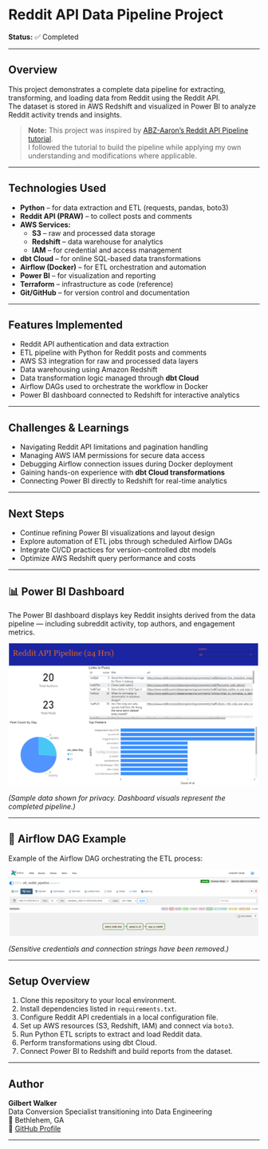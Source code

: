# Reddit API Data Pipeline Project

**Status:** ✅ Completed

---

## Overview

This project demonstrates a complete data pipeline for extracting, transforming, and loading data from Reddit using the Reddit API.  
The dataset is stored in AWS Redshift and visualized in Power BI to analyze Reddit activity trends and insights.

> **Note:** This project was inspired by [ABZ-Aaron’s Reddit API Pipeline tutorial](https://github.com/ABZ-Aaron/reddit-api-pipeline/tree/master/instructions).  
> I followed the tutorial to build the pipeline while applying my own understanding and modifications where applicable.

---

## Technologies Used

- **Python** – for data extraction and ETL (requests, pandas, boto3)
- **Reddit API (PRAW)** – to collect posts and comments
- **AWS Services:**
  - **S3** – raw and processed data storage
  - **Redshift** – data warehouse for analytics
  - **IAM** – for credential and access management
- **dbt Cloud** – for online SQL-based data transformations
- **Airflow (Docker)** – for ETL orchestration and automation
- **Power BI** – for visualization and reporting
- **Terraform** – infrastructure as code (reference)
- **Git/GitHub** – for version control and documentation

---

## Features Implemented

- Reddit API authentication and data extraction  
- ETL pipeline with Python for Reddit posts and comments  
- AWS S3 integration for raw and processed data layers  
- Data warehousing using Amazon Redshift  
- Data transformation logic managed through **dbt Cloud**  
- Airflow DAGs used to orchestrate the workflow in Docker  
- Power BI dashboard connected to Redshift for interactive analytics  

---

## Challenges & Learnings

- Navigating Reddit API limitations and pagination handling  
- Managing AWS IAM permissions for secure data access  
- Debugging Airflow connection issues during Docker deployment  
- Gaining hands-on experience with **dbt Cloud transformations**  
- Connecting Power BI directly to Redshift for real-time analytics  

---

## Next Steps

- Continue refining Power BI visualizations and layout design  
- Explore automation of ETL jobs through scheduled Airflow DAGs  
- Integrate CI/CD practices for version-controlled dbt models  
- Optimize AWS Redshift query performance and costs  

---

## 📊 Power BI Dashboard

The Power BI dashboard displays key Reddit insights derived from the data pipeline — including subreddit activity, top authors, and engagement metrics.

![Power BI Screenshot](images/powerbi_dashboard.png)

*(Sample data shown for privacy. Dashboard visuals represent the completed pipeline.)*

---

## 🧩 Airflow DAG Example

Example of the Airflow DAG orchestrating the ETL process:

![Airflow DAG](images/GraphAirflow.png)

*(Sensitive credentials and connection strings have been removed.)*

---

## Setup Overview

1. Clone this repository to your local environment.  
2. Install dependencies listed in `requirements.txt`.  
3. Configure Reddit API credentials in a local configuration file.  
4. Set up AWS resources (S3, Redshift, IAM) and connect via `boto3`.  
5. Run Python ETL scripts to extract and load Reddit data.  
6. Perform transformations using dbt Cloud.  
7. Connect Power BI to Redshift and build reports from the dataset.  

---

## Author

**Gilbert Walker**  
Data Conversion Specialist transitioning into Data Engineering  
📍 Bethlehem, GA  
🔗 [GitHub Profile](https://github.com/GilbertWalker-DE)

---
